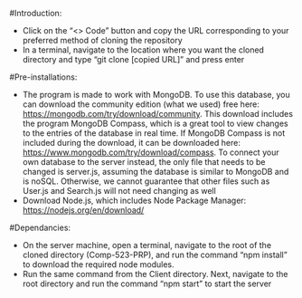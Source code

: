 #Introduction:
- Click on the “<> Code” button and copy the URL corresponding to your preferred method of cloning the repository
- In a terminal, navigate to the location where you want the cloned directory and type “git clone [copied URL]” and press enter

#Pre-installations:
- The program is made to work with MongoDB. To use this database, you can download the community edition (what we used) free here: https://mongodb.com/try/download/community. This download includes the program MongoDB Compass, which is a great tool to view changes to the entries of the database in real time. If MongoDB Compass is not included during the download, it can be downloaded here: https://www.mongodb.com/try/download/compass. To connect your own database to the server instead, the only file that needs to be changed is server.js, assuming the database is similar to MongoDB and is noSQL. Otherwise, we cannot guarantee that other files such as User.js and Search.js will not need changing as well
- Download Node.js, which includes Node Package Manager: https://nodejs.org/en/download/

#Dependancies:
- On the server machine, open a terminal, navigate to the root of the cloned directory (Comp-523-PRP), and run the command “npm install” to download the required node modules.
- Run the same command from the Client directory. Next, navigate to the root directory and run the command “npm start” to start the server
